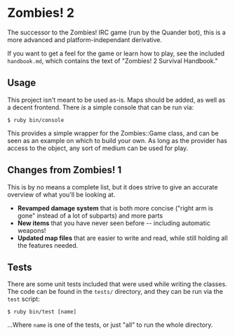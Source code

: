 Zombies! 2
==========

The successor to the Zombies! IRC game (run by the Quander bot), this is a more
advanced and platform-independant derivative.

If you want to get a feel for the game or learn how to play, see the included
`handbook.md`, which contains the text of "Zombies! 2 Survival Handbook."

Usage
-----

This project isn't meant to be used as-is. Maps should be added, as well as
a decent frontend. There *is* a simple console that can be run via:

	$ ruby bin/console
	
This provides a simple wrapper for the Zombies::Game class, and can be seen as
an example on which to build your own. As long as the provider has access to the
object, any sort of medium can be used for play.


Changes from Zombies! 1
-----------------------

This is by no means a complete list, but it does strive to give an accurate
overview of what you'll be looking at.

* __Revamped damage system__ that is both more concise ("right arm is gone"
  instead of a lot of subparts) and more parts
* __New items__ that you have never seen before -- including automatic weapons!
* __Updated map files__ that are easier to write and read, while still holding
  all the features needed.


Tests
-----

There are some unit tests included that were used while writing the classes. The
code can be found in the `tests/` directory, and they can be run via the `test`
script:

	$ ruby bin/test [name]
	
...Where `name` is one of the tests, or just "all" to run the whole directory.
